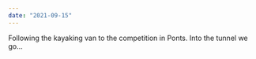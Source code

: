 ```yaml
---
date: "2021-09-15"
---
```


Following the kayaking van to the competition in Ponts. Into the tunnel we go…
